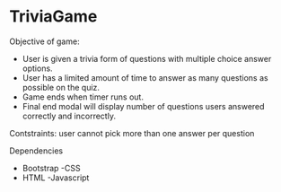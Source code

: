 # TriviaGame

Objective of game:
 * User is given a trivia form of questions with multiple choice answer options.
 * User has a limited amount of time to answer as many questions as possible on the quiz.
 * Game ends when timer runs out.
 * Final end modal will display number of questions users answered correctly and incorrectly.
 
 Contstraints: user cannot pick more than one answer per question
 
 Dependencies
 - Bootstrap
 -CSS
 - HTML
 -Javascript



